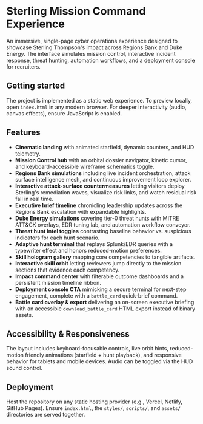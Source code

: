 # Sterling Mission Command Experience

An immersive, single-page cyber operations experience designed to showcase Sterling Thompson's impact across Regions Bank and Duke Energy. The interface simulates mission control, interactive incident response, threat hunting, automation workflows, and a deployment console for recruiters.

## Getting started

The project is implemented as a static web experience. To preview locally, open `index.html` in any modern browser. For deeper interactivity (audio, canvas effects), ensure JavaScript is enabled.

## Features

- **Cinematic landing** with animated starfield, dynamic counters, and HUD telemetry.
- **Mission Control hub** with an orbital dossier navigator, kinetic cursor, and keyboard-accessible wireframe schematics toggle.
- **Regions Bank simulations** including live incident orchestration, attack surface intelligence mesh, and continuous improvement loop explorer.
- **Interactive attack-surface countermeasures** letting visitors deploy Sterling's remediation waves, visualize risk links, and watch residual risk fall in real time.
- **Executive brief timeline** chronicling leadership updates across the Regions Bank escalation with expandable highlights.
- **Duke Energy simulations** covering tier-0 threat hunts with MITRE ATT&CK overlays, EDR tuning lab, and automation workflow conveyor.
- **Threat hunt intel toggles** contrasting baseline behavior vs. suspicious indicators for each hunt scenario.
- **Adaptive hunt terminal** that replays Splunk/EDR queries with a typewriter effect and honors reduced-motion preferences.
- **Skill hologram gallery** mapping core competencies to tangible artifacts.
- **Interactive skill orbit** letting reviewers jump directly to the mission sections that evidence each competency.
- **Impact command center** with filterable outcome dashboards and a persistent mission timeline ribbon.
- **Deployment console CTA** mimicking a secure terminal for next-step engagement, complete with a `battle_card` quick-brief command.
- **Battle card overlay & export** delivering an on-screen executive briefing with an accessible `download_battle_card` HTML export instead of binary assets.

## Accessibility & Responsiveness

The layout includes keyboard-focusable controls, live orbit hints, reduced-motion friendly animations (starfield + hunt playback), and responsive behavior for tablets and mobile devices. Audio can be toggled via the HUD sound control.

## Deployment

Host the repository on any static hosting provider (e.g., Vercel, Netlify, GitHub Pages). Ensure `index.html`, the `styles/`, `scripts/`, and `assets/` directories are served together.
